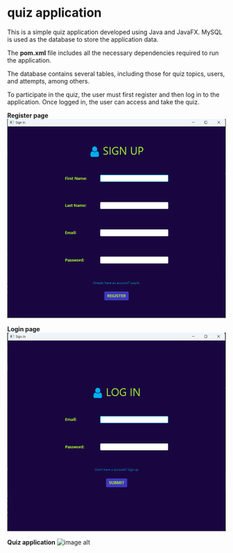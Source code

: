 # quiz application

This is a simple quiz application developed using Java and JavaFX. MySQL is used as the database to store the application data.  

The **pom.xml** file includes all the necessary dependencies required to run the application.  

The database contains several tables, including those for quiz topics, users, and attempts, among others.

To participate in the quiz, the user must first register and then log in to the application. Once logged in, the user can access and take the quiz.

**Register page**
![image alt](https://github.com/Habib7892/quiz-application/blob/d19bb00323bcb0e6efe0d55f588bd13e82fbc6db/Signup%20page.png)

**Login page**
![image alt](https://github.com/Habib7892/quiz-application/blob/381239ee19e232f44779e243b6e155cfdd51c07f/Login%20page.png)

**Quiz application**
![image alt]()

